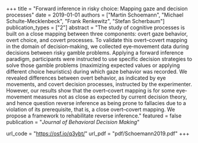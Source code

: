 +++
title = "Forward inference in risky choice: Mapping gaze and decision processes"
date = 2019-01-01
authors = ["Martin Schoemann", "Michael Schulte-Mecklenbeck", "Frank Renkewitz", "Stefan Scherbaum"]
publication_types = ["2"]
abstract = "The study of cognitive processes is built on a close mapping between three components: overt gaze behavior, overt choice, and covert processes. To validate this overt–covert mapping in the domain of decision‐making, we collected eye‐movement data during decisions between risky gamble problems. Applying a forward inference paradigm, participants were instructed to use specific decision strategies to solve those gamble problems (maximizing expected values or applying different choice heuristics) during which gaze behavior was recorded. We revealed differences between overt behavior, as indicated by eye movements, and covert decision processes, instructed by the experimenter. However, our results show that the overt–covert mapping is for some eye‐movement measures not as close as expected by current decision theory, and hence question reverse inference as being prone to fallacies due to a violation of its prerequisite, that is, a close overt–covert mapping. We propose a framework to rehabilitate reverse inference."
featured = false
publication = "*Journal of Behavioral Decision Making*"



url_code = "https://osf.io/q3ybt/"
url_pdf = "pdf/Schoemann2019.pdf"
+++

